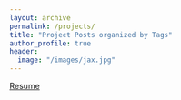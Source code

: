 ```yaml
---
layout: archive
permalink: /projects/
title: "Project Posts organized by Tags"
author_profile: true
header:
  image: "/images/jax.jpg"
---
```


<a href="/PDF/resume.pdf" target="_blank">Resume</a>

